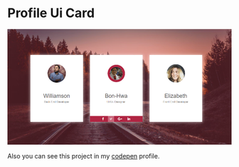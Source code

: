 # Profile Ui Card 

![profile card](card.png)

Also you can see this project in my [codepen](https://codepen.io/busramemis/full/NzWRxG) profile.